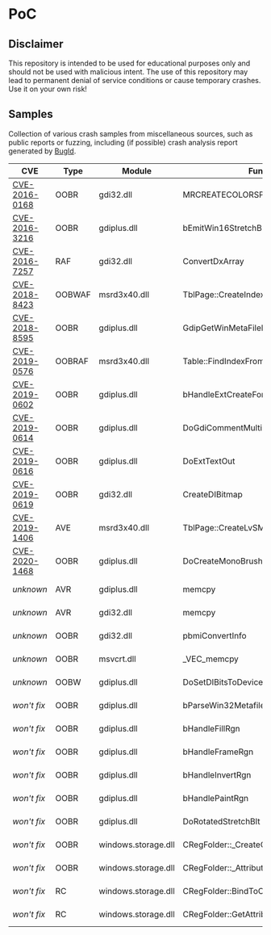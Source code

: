# PoC

## Disclaimer

This repository is intended to be used for educational purposes only and should not be used with malicious intent. The use of this repository may lead to permanent denial of service conditions or cause temporary crashes. Use it on your own risk!

## Samples

Collection of various crash samples from miscellaneous sources, such as public reports or fuzzing, including (if possible) crash analysis report generated by [BugId](https://github.com/SkyLined/BugId).

| CVE           | Type | Module      | Function                          | Download       |
|---------------|------|-------------|-----------------------------------|----------------|
| [CVE-2016-0168](https://docs.microsoft.com/en-us/security-updates/securitybulletins/2016/ms16-055) | OOBR | gdi32.dll   | MRCREATECOLORSPACEW::bCheckRecord | <a href="OOBR[0x1F4]+0x1E0 a56.798 @ gdi32.dll!MRCREATECOLORSPACEW.bCheckRecord.emf">File</a> \| <a href="OOBR[0x1F4]+0x1E0 a56.798 @ gdi32.dll!MRCREATECOLORSPACEW.bCheckRecord.html">Report</a>
| [CVE-2016-3216](https://msrc.microsoft.com/update-guide/en-US/vulnerability/CVE-2016-3216) | OOBR | gdiplus.dll | bEmitWin16StretchBlt              | <a href="OOBR[0x20C]+4 895.d2f @ gdiplus.dll!bEmitWin16StretchBlt.emf">File</a> \| <a href="OOBR[0x20C]+4 895.d2f @ gdiplus.dll!bEmitWin16StretchBlt.html">Report</a>
| [CVE-2016-7257](https://msrc.microsoft.com/update-guide/en-US/vulnerability/CVE-2016-7257) | RAF | gdi32.dll | ConvertDxArray              | <a href="RAF[0x104]@0 a89.bf8 @ gdi32.dll!ConvertDxArray.emf">File</a> \| <a href="RAF[0x104]@0 a89.bf8 @ gdi32.dll!ConvertDxArray.html">Report</a>
| [CVE-2018-8423](https://msrc.microsoft.com/update-guide/en-US/vulnerability/CVE-2018-8423) | OOBWAF | msrd3x40.dll | TblPage::CreateIndexes         | <a href="OOBWAF[8]-0xDFC 7d2.840 @ cscript.exe!msrd3x40.dll!TblPage.CreateIndexes.mdb">File</a> \| <a href="OOBWAF[8]-0xDFC 7d2.840 @ cscript.exe!msrd3x40.dll!TblPage.CreateIndexes.html">Report</a>
| [CVE-2018-8595](https://msrc.microsoft.com/update-guide/en-US/vulnerability/CVE-2018-8595) | OOBR | gdiplus.dll | GdipGetWinMetaFileBitsEx          | <a href="OOBR[0x84]+4 3f4.c6a @ gdiplus.dll!GdipGetWinMetaFileBitsEx.emf">File</a> \| <a href="OOBR[0x84]+4 3f4.c6a @ gdiplus.dll!GdipGetWinMetaFileBitsEx.html">Report</a>
| [CVE-2019-0576](https://msrc.microsoft.com/update-guide/en-us/vulnerability/CVE-2019-0576) | OOBRAF | msrd3x40.dll | Table::FindIndexFromName       | <a href="OOBRAF[0xC]-0xDF0 dac.35d @ cscript.exe!msrd3x40.dll!Table.FindIndexFromName.mdb">File</a> \| <a href="OOBRAF[0xC]-0xDF0 dac.35d @ cscript.exe!msrd3x40.dll!Table.FindIndexFromName.html">Report</a>
| [CVE-2019-0602](https://msrc.microsoft.com/update-guide/en-us/vulnerability/CVE-2019-0602) | OOBR | gdiplus.dll | bHandleExtCreateFont              | <a href="OOBR[0x1F4]+4 77e.699 @ gdiplus.dll!bHandleExtCreateFont.emf">File</a> \| <a href="OOBR[0x1F4]+4 77e.699 @ gdiplus.dll!bHandleExtCreateFont.html">Report</a>
| [CVE-2019-0614](https://msrc.microsoft.com/update-guide/en-us/vulnerability/CVE-2019-0614) | OOBR | gdiplus.dll | DoGdiCommentMultiFormats          | <a href="OOBR[0xED0]+0xC 3a8.13d @ gdiplus.dll!DoGdiCommentMultiFormats.emf">File</a> \| <a href="OOBR[0xED0]+0xC 3a8.13d @ gdiplus.dll!DoGdiCommentMultiFormats.html">Report</a>
| [CVE-2019-0616](https://msrc.microsoft.com/update-guide/en-us/vulnerability/CVE-2019-0616) | OOBR | gdiplus.dll | DoExtTextOut                      | <a href="OOBR[0x100]+0 552.f99 @ gdiplus.dll!DoExtTextOut.emf">File</a> \| <a href="OOBR[0x100]+0 552.f99 @ gdiplus.dll!DoExtTextOut.html">Report</a>
| [CVE-2019-0619](https://msrc.microsoft.com/update-guide/en-us/vulnerability/CVE-2019-0619) | OOBR | gdi32.dll   | CreateDIBitmap                    | <a href="OOBR[0x28]+0xFFE 9ce.d2f @ gdi32.dll!CreateDIBitmap.emf">File</a> \| <a href="OOBR[0x28]+0xFFE 9ce.d2f @ gdi32.dll!CreateDIBitmap.html">Report</a>
| [CVE-2019-1406](https://msrc.microsoft.com/update-guide/en-us/vulnerability/CVE-2019-1406) | AVE  | msrd3x40.dll| TblPage::CreateLvSMLocs           | <a href="AVE.Reserved[0x25000]@0x49 2fb.840 @ cscript.exe!msrd3x40.dll!TblPage.CreateLvSMLocs.mdb">File</a> \| <a href="AVE.Reserved[0x25000]@0x49 2fb.840 @ cscript.exe!msrd3x40.dll!TblPage.CreateLvSMLocs.html">Report</a>
| [CVE-2020-1468](https://msrc.microsoft.com/update-guide/en-us/vulnerability/CVE-2020-1468) | OOBR | gdiplus.dll | DoCreateMonoBrush                 | <a href="OOBR[0xA0]+0 5c1.419 @ gdiplus.dll!DoCreateMonoBrush.emf">File</a> \| <a href="OOBR[0xA0]+0 5c1.419 @ gdiplus.dll!DoCreateMonoBrush.html">Report</a>
| *unknown*      | AVR  | gdiplus.dll | memcpy                            | <a href="AVR.Reserved[0x1000]@0xFFC 72d.895 @ gdiplus.dll!memcpy.emf">File</a> \| <a href="AVR.Reserved[0x1000]@0xFFC 72d.895 @ gdiplus.dll!memcpy.html">Report</a>
| *unknown*      | AVR  | gdi32.dll   | memcpy                            | <a href="AVR.Reserved[0x1000]@0xFFD 72d.9ce @ gdi32.dll!memcpy.emf">File</a> \| <a href="AVR.Reserved[0x1000]@0xFFD 72d.9ce @ gdi32.dll!memcpy.html">Report</a>
| *unknown*      | OOBR | gdi32.dll   | pbmiConvertInfo                   | <a href="OOBR[0xF8]+0 289.e06 @ gdi32.dll!pbmiConvertInfo.emf">File</a> \| <a href="OOBR[0xF8]+0 289.e06 @ gdi32.dll!pbmiConvertInfo.html">Report</a>
| *unknown*      | OOBR | msvcrt.dll  | _VEC_memcpy                       | <a href="OOBR[0x28]+0 7c8.7c8 @ msvcrt.dll!_VEC_memcpy.emf">File</a> \| <a href="OOBR[0x28]+0 7c8.7c8 @ msvcrt.dll!_VEC_memcpy.html">Report</a>
| *unknown*      | OOBW | gdiplus.dll | DoSetDIBitsToDevice               | <a href="OOBW[1]+7 8bb.46b @ gdiplus.dll!DoSetDIBitsToDevice.emf">File</a> \| <a href="OOBW[1]+7 8bb.46b @ gdiplus.dll!DoSetDIBitsToDevice.html">Report</a>
| *won't fix*    | OOBR | gdiplus.dll | bParseWin32Metafile               | <a href="OOBR[0x28]+0 699.0e9 @ gdiplus.dll!bParseWin32Metafile.emf">File</a> \| <a href="OOBR[0x28]+0 699.0e9 @ gdiplus.dll!bParseWin32Metafile.html">Report</a>
| *won't fix*    | OOBR | gdiplus.dll | bHandleFillRgn                    | <a href="OOBR[0x98]+0 853.699 @ gdiplus.dll!bHandleFillRgn.emf">File</a> \| <a href="OOBR[0x98]+0 853.699 @ gdiplus.dll!bHandleFillRgn.html">Report</a>
| *won't fix*    | OOBR | gdiplus.dll | bHandleFrameRgn                   | <a href="OOBR[0xA0]+0 3cd.699 @ gdiplus.dll!bHandleFrameRgn.emf">File</a> \| <a href="OOBR[0xA0]+0 3cd.699 @ gdiplus.dll!bHandleFrameRgn.html">Report</a>
| *won't fix*    | OOBR | gdiplus.dll | bHandleInvertRgn                  | <a href="OOBR[0x90]+4 009.699 @ gdiplus.dll!bHandleInvertRgn.emf">File</a> \| <a href="OOBR[0x90]+4 009.699 @ gdiplus.dll!bHandleInvertRgn.html">Report</a>
| *won't fix*    | OOBR | gdiplus.dll | bHandlePaintRgn                   | <a href="OOBR[0xF8]+8 2b1.699 @ gdiplus.dll!bHandlePaintRgn.emf">File</a> \| <a href="OOBR[0xF8]+8 2b1.699 @ gdiplus.dll!bHandlePaintRgn.html">Report</a>
| *won't fix*    | OOBR | gdiplus.dll | DoRotatedStretchBlt               | <a href="OOBR[0x28]+0 c31.d2f @ gdiplus.dll!DoRotatedStretchBlt.emf">File</a> \| <a href="OOBR[0x28]+0 c31.d2f @ gdiplus.dll!DoRotatedStretchBlt.html">Report</a>
| *won't fix*    | OOBR | windows.storage.dll | CRegFolder::_CreateCachedRegFolder | <a href="OOBR[0x2B]+5 11e.b17 @ windows.storage.dll!CRegFolder._CreateCachedRegFolder.lnk.poc">File</a> \| <a href="OOBR[0x2B]+5 11e.b17 @ windows.storage.dll!CRegFolder._CreateCachedRegFolder.html">Report</a>
| *won't fix*    | OOBR | windows.storage.dll | CRegFolder::_AttributesOf | <a href="OOBR[0x29]+7 3f9.84d @ windows.storage.dll!CRegFolder._AttributesOf.lnk.poc">File</a> \| <a href="OOBR[0x29]+7 3f9.84d @ windows.storage.dll!CRegFolder._AttributesOf.html">Report</a>
| *won't fix*    | RC | windows.storage.dll | CRegFolder::BindToObject | <a href="RecursiveCall b17.11e @ windows.storage.dll!CRegFolder.BindToObject.lnk.poc">File</a> \| <a href="RecursiveCall b17.11e @ windows.storage.dll!CRegFolder.BindToObject.html">Report</a>
| *won't fix*    | RC | windows.storage.dll | CRegFolder::GetAttributesOf | <a href="RecursiveCall 84d.3f9 @ windows.storage.dll!CRegFolder.GetAttributesOf.lnk.poc">File</a> \| <a href="RecursiveCall 84d.3f9 @ windows.storage.dll!CRegFolder.GetAttributesOf.html">Report</a>
